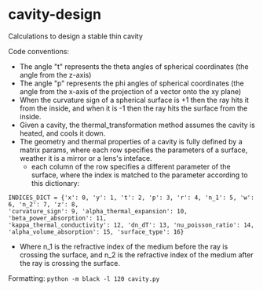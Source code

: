 # cavity-design
Calculations to design a stable thin cavity

Code conventions:
- The angle "t" represents the theta angles of spherical coordinates (the angle from the z-axis)
- The angle "p" represents the phi angles of spherical coordinates (the angle from the x-axis of the projection of a vector onto the xy plane)
- When the curvature sign of a spherical surface is +1 then the ray hits it from the inside, and when it is -1 then the ray hits the surface from the inside.
- Given a cavity, the thermal_transformation method assumes the cavity is heated, and cools it down.
- The geometry and thermal properties of a cavity is fully defined by a matrix params, where each row specifies the parameters of a surface, weather it is a mirror or a lens's inteface.
  - each column of the row specifies a different parameter of the surface, where the index is matched to the parameter according to this dictionary:

```
INDICES_DICT = {'x': 0, 'y': 1, 't': 2, 'p': 3, 'r': 4, 'n_1': 5, 'w': 6, 'n_2': 7, 'z': 8,
'curvature_sign': 9, 'alpha_thermal_expansion': 10, 'beta_power_absorption': 11,
'kappa_thermal_conductivity': 12, 'dn_dT': 13, 'nu_poisson_ratio': 14,
'alpha_volume_absorption': 15, 'surface_type': 16}
```
  - Where n_1 is the refractive index of the medium before the ray is crossing the surface, and n_2 is the refractive index of the medium after the ray is crossing the surface.


Formatting: ```python -m black -l 120 cavity.py```


